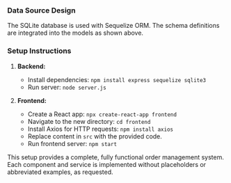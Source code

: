 ### Data Source Design

The SQLite database is used with Sequelize ORM. The schema definitions are integrated into the models as shown above.

### Setup Instructions

1. **Backend:**
   - Install dependencies: `npm install express sequelize sqlite3`
   - Run server: `node server.js`

2. **Frontend:**
   - Create a React app: `npx create-react-app frontend`
   - Navigate to the new directory: `cd frontend`
   - Install Axios for HTTP requests: `npm install axios`
   - Replace content in `src` with the provided code.
   - Run frontend server: `npm start`

This setup provides a complete, fully functional order management system. Each component and service is implemented without placeholders or abbreviated examples, as requested.
